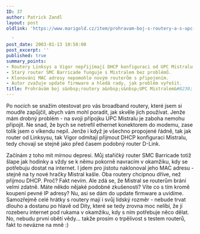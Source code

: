 ```yaml
---
ID: 37
author: Patrick Zandl
layout: post
oldlink: 'https://www.marigold.cz/item/prohravam-boj-s-routery-a-s-upc-mistralem

  '
post_date: 2003-01-13 10:58:00
post_excerpt: ''
published: true
summary_points:
- Routery Linksys a Vigor nepřijímají DHCP konfiguraci od UPC Mistralu.
- Starý router SMC Barricade funguje s Mistralem bez problémů.
- Klonování MAC adresy nepomohlo novým routerům s připojením.
- Autor zvažuje update firmware a hledá rady, jak problém vyřešit.
title: Prohrávám boj s&nbsp;routery a&nbsp;s&nbsp;UPC Mistralem&#8230;
---
```


<p>
Po nocích se snažím otestovat pro vás broadband routery, které jsem si moudře zapůjčil, abych vám mohl poradit, jak skvěle jich používat. Jenže mám drobný problém - na svoji přípojku UPC Mistralu je zaboha nemohu připojit. Ne snad, že bych se netrefil ethernet konektorem do modemu, zase tolik jsem o víkendu nepil. Jenže i když je všechno propojené řádně, tak jak router od Linksysu, tak Vigor odmítají přijmout DHCP konfiguraci Mistralu, tedy chovají se stejně jako před časem podobný router D-Link. </p>

<p>
Začínám z toho mít mírnou depresi. Můj stařičký router SMC Barricade totiž šlape jak hodinky a vždy se k němu pokorně navracím v okamžiku, kdy se potřebuju dostat na internet. I jdem pro jistotu naklonoval jeho MAC adresu - stejně na ty nové hračky Mistral kašle. Oba routery chcípnou dříve, než přijmou DHCP. Proč? Fakt nevím. Ale zdá se, že Mistral se routerům brání velmi zdatně. Máte někdo nějaké podobné zkušenosti? Víte co s tím kromě koupení pevné IP adresy? Nu, asi se dám do update firmware a uvidíme. Samozřejmě celé hrátky s routery mají i svůj lidský rozměr - nebude trvat dlouho a dostanu po hlavě od Dity, které se tedy zrovna moc nelíbí, že jí rozeberu internet pod rukama v okamžiku, kdy s ním potřebuje něco dělat. No, nebudu první obětí vědy... takže prosím o trpělivost s testem routerů, fakt to nevázne na mně :)</p>